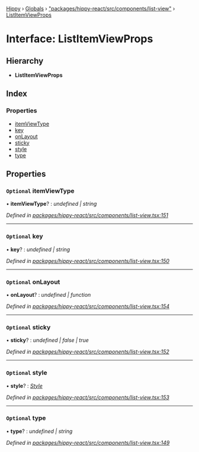 [Hippy](../README.md) › [Globals](../globals.md) › ["packages/hippy-react/src/components/list-view"](../modules/_packages_hippy_react_src_components_list_view_.md) › [ListItemViewProps](_packages_hippy_react_src_components_list_view_.listitemviewprops.md)

# Interface: ListItemViewProps

## Hierarchy

* **ListItemViewProps**

## Index

### Properties

* [itemViewType](_packages_hippy_react_src_components_list_view_.listitemviewprops.md#optional-itemviewtype)
* [key](_packages_hippy_react_src_components_list_view_.listitemviewprops.md#optional-key)
* [onLayout](_packages_hippy_react_src_components_list_view_.listitemviewprops.md#optional-onlayout)
* [sticky](_packages_hippy_react_src_components_list_view_.listitemviewprops.md#optional-sticky)
* [style](_packages_hippy_react_src_components_list_view_.listitemviewprops.md#optional-style)
* [type](_packages_hippy_react_src_components_list_view_.listitemviewprops.md#optional-type)

## Properties

### `Optional` itemViewType

• **itemViewType**? : *undefined | string*

*Defined in [packages/hippy-react/src/components/list-view.tsx:151](https://github.com/jeromehan/Hippy/blob/6216275/packages/hippy-react/src/components/list-view.tsx#L151)*

___

### `Optional` key

• **key**? : *undefined | string*

*Defined in [packages/hippy-react/src/components/list-view.tsx:150](https://github.com/jeromehan/Hippy/blob/6216275/packages/hippy-react/src/components/list-view.tsx#L150)*

___

### `Optional` onLayout

• **onLayout**? : *undefined | function*

*Defined in [packages/hippy-react/src/components/list-view.tsx:154](https://github.com/jeromehan/Hippy/blob/6216275/packages/hippy-react/src/components/list-view.tsx#L154)*

___

### `Optional` sticky

• **sticky**? : *undefined | false | true*

*Defined in [packages/hippy-react/src/components/list-view.tsx:152](https://github.com/jeromehan/Hippy/blob/6216275/packages/hippy-react/src/components/list-view.tsx#L152)*

___

### `Optional` style

• **style**? : *[Style](_types_style_.style.md)*

*Defined in [packages/hippy-react/src/components/list-view.tsx:153](https://github.com/jeromehan/Hippy/blob/6216275/packages/hippy-react/src/components/list-view.tsx#L153)*

___

### `Optional` type

• **type**? : *undefined | string*

*Defined in [packages/hippy-react/src/components/list-view.tsx:149](https://github.com/jeromehan/Hippy/blob/6216275/packages/hippy-react/src/components/list-view.tsx#L149)*
